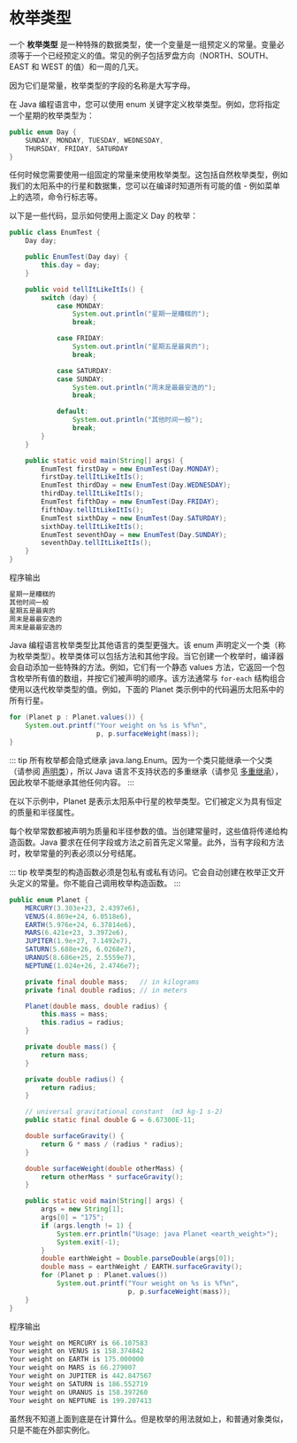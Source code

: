 # 枚举类型

一个 **枚举类型** 是一种特殊的数据类型，使一个变量是一组预定义的常量。变量必须等于一个已经预定义的值。常见的例子包括罗盘方向（NORTH、SOUTH、EAST 和 WEST 的值）和一周的几天。

因为它们是常量，枚举类型的字段的名称是大写字母。

在 Java 编程语言中，您可以使用 enum 关键字定义枚举类型。例如，您将指定一个星期的枚举类型为：

```java
public enum Day {
    SUNDAY, MONDAY, TUESDAY, WEDNESDAY,
    THURSDAY, FRIDAY, SATURDAY
}
```

任何时候您需要使用一组固定的常量来使用枚举类型。这包括自然枚举类型，例如我们的太阳系中的行星和数据集，您可以在编译时知道所有可能的值 - 例如菜单上的选项，命令行标志等。

以下是一些代码，显示如何使用上面定义 Day 的枚举：

```java
public class EnumTest {
    Day day;

    public EnumTest(Day day) {
        this.day = day;
    }

    public void tellItLikeItIs() {
        switch (day) {
            case MONDAY:
                System.out.println("星期一是糟糕的");
                break;

            case FRIDAY:
                System.out.println("星期五是最爽的");
                break;

            case SATURDAY:
            case SUNDAY:
                System.out.println("周末是最最安逸的");
                break;

            default:
                System.out.println("其他时间一般");
                break;
        }
    }

    public static void main(String[] args) {
        EnumTest firstDay = new EnumTest(Day.MONDAY);
        firstDay.tellItLikeItIs();
        EnumTest thirdDay = new EnumTest(Day.WEDNESDAY);
        thirdDay.tellItLikeItIs();
        EnumTest fifthDay = new EnumTest(Day.FRIDAY);
        fifthDay.tellItLikeItIs();
        EnumTest sixthDay = new EnumTest(Day.SATURDAY);
        sixthDay.tellItLikeItIs();
        EnumTest seventhDay = new EnumTest(Day.SUNDAY);
        seventhDay.tellItLikeItIs();
    }
}
```

程序输出

```java
星期一是糟糕的
其他时间一般
星期五是最爽的
周末是最最安逸的
周末是最最安逸的
```

Java 编程语言枚举类型比其他语言的类型更强大。该 enum 声明定义一个类（称为枚举类型）。枚举类体可以包括方法和其他字段。当它创建一个枚举时，编译器会自动添加一些特殊的方法。例如，它们有一个静态 values 方法，它返回一个包含枚举所有值的数组，并按它们被声明的顺序。该方法通常与 `for-each` 结构组合使用以迭代枚举类型的值。例如，下面的 Planet 类示例中的代码遍历太阳系中的所有行星。

```java
for (Planet p : Planet.values()) {
    System.out.printf("Your weight on %s is %f%n",
                      p, p.surfaceWeight(mass));
}
```

::: tip
所有枚举都会隐式继承 java.lang.Enum。因为一个类只能继承一个父类（请参阅 [声明类](./classdecl.md)），所以 Java 语言不支持状态的多重继承（请参见 [多重继承](../iandi/multipleinheritance.md)），因此枚举不能继承其他任何内容。
:::

在以下示例中，Planet 是表示太阳系中行星的枚举类型。它们被定义为具有恒定的质量和半径属性。

每个枚举常数都被声明为质量和半径参数的值。当创建常量时，这些值将传递给构造函数。Java 要求在任何字段或方法之前首先定义常量。此外，当有字段和方法时，枚举常量的列表必须以分号结尾。

::: tip
枚举类型的构造函数必须是包私有或私有访问。它会自动创建在枚举正文开头定义的常量。你不能自己调用​​枚举构造函数。
:::

```java
public enum Planet {
    MERCURY(3.303e+23, 2.4397e6),
    VENUS(4.869e+24, 6.0518e6),
    EARTH(5.976e+24, 6.37814e6),
    MARS(6.421e+23, 3.3972e6),
    JUPITER(1.9e+27, 7.1492e7),
    SATURN(5.688e+26, 6.0268e7),
    URANUS(8.686e+25, 2.5559e7),
    NEPTUNE(1.024e+26, 2.4746e7);

    private final double mass;   // in kilograms
    private final double radius; // in meters

    Planet(double mass, double radius) {
        this.mass = mass;
        this.radius = radius;
    }

    private double mass() {
        return mass;
    }

    private double radius() {
        return radius;
    }

    // universal gravitational constant  (m3 kg-1 s-2)
    public static final double G = 6.67300E-11;

    double surfaceGravity() {
        return G * mass / (radius * radius);
    }

    double surfaceWeight(double otherMass) {
        return otherMass * surfaceGravity();
    }

    public static void main(String[] args) {
        args = new String[1];
        args[0] = "175";
        if (args.length != 1) {
            System.err.println("Usage: java Planet <earth_weight>");
            System.exit(-1);
        }
        double earthWeight = Double.parseDouble(args[0]);
        double mass = earthWeight / EARTH.surfaceGravity();
        for (Planet p : Planet.values())
            System.out.printf("Your weight on %s is %f%n",
                              p, p.surfaceWeight(mass));
    }
}

```

程序输出

```java
Your weight on MERCURY is 66.107583
Your weight on VENUS is 158.374842
Your weight on EARTH is 175.000000
Your weight on MARS is 66.279007
Your weight on JUPITER is 442.847567
Your weight on SATURN is 186.552719
Your weight on URANUS is 158.397260
Your weight on NEPTUNE is 199.207413
```

虽然我不知道上面到底是在计算什么。但是枚举的用法就如上，和普通对象类似，只是不能在外部实例化。
